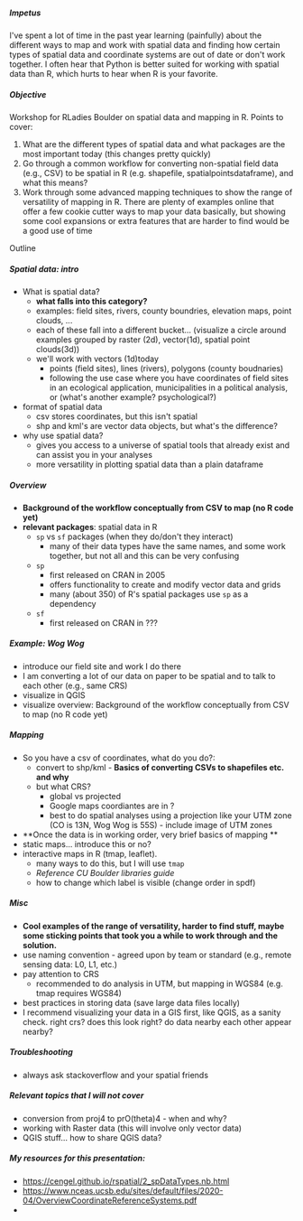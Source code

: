 ##### Impetus 
I've spent a lot of time in the past year learning (painfully) about the different ways to map and work with spatial data and finding how certain types of spatial data and coordinate systems are out of date or don't work together. I often hear that Python is better suited for working with spatial data than R, which hurts to hear when R is your favorite.  

##### Objective
Workshop for RLadies Boulder on spatial data and mapping in R. Points to cover:  
1. What are the different types of spatial data and what packages are the most important today (this changes pretty quickly)  
2. Go through a common workflow for converting non-spatial field data (e.g., CSV) to be spatial in R (e.g. shapefile, spatialpointsdataframe), and what this means?  
3. Work through some advanced mapping techniques to show the range of versatility of mapping in R. There are plenty of examples online that offer a few cookie cutter ways to map your data basically, but showing some cool expansions or extra features that are harder to find would be a good use of time  

Outline  

##### Spatial data: intro  
* What is spatial data?
  * **what falls into this category?**
  * examples: field sites, rivers, county boundries, elevation maps, point clouds, ...
  * each of these fall into a different bucket... (visualize a circle around examples grouped by raster (2d), vector(1d), spatial point clouds(3d)) 
  * we'll work with vectors (1d)today
    * points (field sites), lines (rivers), polygons (county boudnaries)
    * following the use case where you have coordinates of field sites in an ecological application, municipalities in a political analysis, or (what's another example? psychological?)
 * format of spatial data 
   * csv stores coordinates, but this isn't spatial
   * shp and kml's are vector data objects, but what's the difference?
* why use spatial data?
  * gives you access to a universe of spatial tools that already exist and can assist you in your analyses
  * more versatility in plotting spatial data than a plain dataframe


##### Overview
* **Background of the workflow conceptually from CSV to map (no R code yet)**
* **relevant packages**: spatial data in R
  * `sp` vs `sf` packages (when they do/don't they interact)
    * many of their data types have the same names, and some work together, but not all and this can be very confusing
  * `sp`
    * first released on CRAN in 2005
    * offers functionality to create and modify vector data and grids
    * many (about 350) of R's spatial packages use `sp` as a dependency
  * `sf`
    * first released on CRAN in ???


##### Example: Wog Wog
* introduce our field site and work I do there
* I am converting a lot of our data on paper to be spatial and to talk to each other (e.g., same CRS)
* visualize in QGIS
* visualize overview: Background of the workflow conceptually from CSV to map (no R code yet)


##### Mapping
* So you have a csv of coordinates, what do you do?: 
  * convert to shp/kml - **Basics of converting CSVs to shapefiles etc. and why**
  * but what CRS? 
    * global vs projected
    * Google maps coordiantes are in ?
    * best to do spatial analyses using a projection like your UTM zone (CO is 13N, Wog Wog is 55S) - include image of UTM zones 
* **Once the data is in working order, very brief basics of mapping **
* static maps... introduce this or no?
* interactive maps in R (tmap, leaflet). 
  * many ways to do this, but I will use `tmap`
  * *Reference CU Boulder libraries guide*
  * how to change which label is visible (change order in spdf)


##### Misc
* **Cool examples of the range of versatility, harder to find stuff, maybe some sticking points that took you a while to work through and the solution.**
* use naming convention - agreed upon by team or standard (e.g., remote sensing data: L0, L1, etc.)
* pay attention to CRS
  * recommended to do analysis in UTM, but mapping in WGS84 (e.g. tmap requires WGS84)
* best practices in storing data (save large data files locally)
* I recommend visualizing your data in a GIS first, like QGIS, as a sanity check. right crs? does this look right? do data nearby each other appear nearby?


##### Troubleshooting
* always ask stackoverflow and your spatial friends


##### Relevant topics that I will not cover
* conversion from proj4 to prO(theta)4 - when and why?
* working with Raster data (this will involve only vector data)
* QGIS stuff... how to share QGIS data? 

##### My resources for this presentation:
* https://cengel.github.io/rspatial/2_spDataTypes.nb.html
* https://www.nceas.ucsb.edu/sites/default/files/2020-04/OverviewCoordinateReferenceSystems.pdf
*

